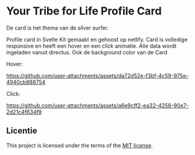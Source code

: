 
# Your Tribe for Life Profile Card



De card is het thema van de silver surfer.

Profile card in Svelte Kit gemaakt en gehoost op netlify. Card is volledige responsive en heeft een hover en een click animatie. Alle data wordt ingeladen vanuit directus. Ook de background color van de Card



Hover:

https://github.com/user-attachments/assets/da72d52e-f3bf-4c59-975e-4940cb888754


Click:



https://github.com/user-attachments/assets/a6e9cff2-ea32-4258-90e7-2d21c4f634f9





## Licentie

This project is licensed under the terms of the [MIT license](./LICENSE).


